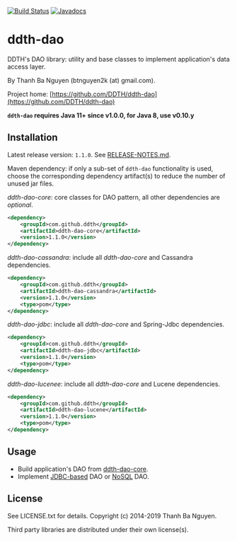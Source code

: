 [![Build Status](https://travis-ci.org/DDTH/ddth-dao.svg?branch=master)](https://travis-ci.org/DDTH/ddth-dao) [![Javadocs](http://javadoc.io/badge/com.github.ddth/ddth-dao-core.svg)](http://javadoc.io/doc/com.github.ddth/ddth-dao-core)

# ddth-dao

DDTH's DAO library: utility and base classes to implement application's data access layer.

By Thanh Ba Nguyen (btnguyen2k (at) gmail.com).

Project home:
[https://github.com/DDTH/ddth-dao](https://github.com/DDTH/ddth-dao)

**`ddth-dao` requires Java 11+ since v1.0.0, for Java 8, use v0.10.y**

## Installation

Latest release version: `1.1.0`. See [RELEASE-NOTES.md](RELEASE-NOTES.md).

Maven dependency: if only a sub-set of `ddth-dao` functionality is used, choose the corresponding
dependency artifact(s) to reduce the number of unused jar files.

*ddth-dao-core*: core classes for DAO pattern, all other dependencies are *optional*.

```xml
<dependency>
    <groupId>com.github.ddth</groupId>
    <artifactId>ddth-dao-core</artifactId>
    <version>1.1.0</version>
</dependency>
```

*ddth-dao-cassandra*: include all *ddth-dao-core* and Cassandra dependencies.

```xml
<dependency>
    <groupId>com.github.ddth</groupId>
    <artifactId>ddth-dao-cassandra</artifactId>
    <version>1.1.0</version>
    <type>pom</type>
</dependency>
```

*ddth-dao-jdbc*: include all *ddth-dao-core* and Spring-Jdbc dependencies.

```xml
<dependency>
    <groupId>com.github.ddth</groupId>
    <artifactId>ddth-dao-jdbc</artifactId>
    <version>1.1.0</version>
    <type>pom</type>
</dependency>
```

*ddth-dao-lucenee*: include all *ddth-dao-core* and Lucene dependencies.

```xml
<dependency>
    <groupId>com.github.ddth</groupId>
    <artifactId>ddth-dao-lucene</artifactId>
    <version>1.1.0</version>
    <type>pom</type>
</dependency>
```

## Usage

- Build application's DAO from [ddth-dao-core](CORE.md).
- Implement [JDBC-based](JDBC.md) DAO or [NoSQL](NOSQL.md) DAO.


## License

See LICENSE.txt for details. Copyright (c) 2014-2019 Thanh Ba Nguyen.

Third party libraries are distributed under their own license(s).
